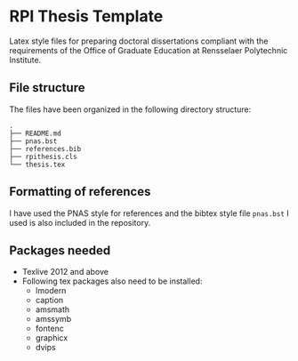 # RPI Thesis Template
Latex style files for preparing doctoral dissertations compliant with the requirements of the Office of Graduate Education at Rensselaer Polytechnic Institute.

## File structure
The files have been organized in the following directory structure:

    .
    ├── README.md
    ├── pnas.bst
    ├── references.bib
    ├── rpithesis.cls
    └── thesis.tex

## Formatting of references
I have used the PNAS style for references and the bibtex style file ``pnas.bst`` I used is also included in the repository. 

## Packages needed
* Texlive 2012 and above 
* Following tex packages also need to be installed:
	* lmodern
	* caption
	* amsmath
	* amssymb
	* fontenc
	* graphicx
	* dvips
